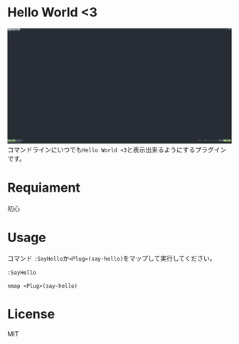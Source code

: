 # Hello World <3
![helloworld](./img/screenshot.png)
コマンドラインにいつでも`Hello World <3`と表示出来るようにするプラグインです。

# Requiament
初心

# Usage
コマンド `:SayHello`か`<Plug>(say-hello)`をマップして実行してください。
```vim
:SayHello
```

```
nmap <Plug>(say-hello)
```

# License
MIT
